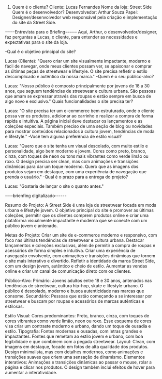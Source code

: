 1. Quem é o cliente?
Cliente: Lucas Fernandes
Nome da loja: Street Side
 Quem é o desenvolvedor?
Desenvolvedor: Arthur Souza
Papel: Designer/desenvolvedor web responsável pela criação e implementação do site da Street Side.

 -----Entrevista para o Briefing------
Aqui, Arthur, o desenvolvedor/designer, faz perguntas a Lucas, o cliente, para entender as necessidades e expectativas para o site da loja.

-Qual é o objetivo principal do site?

Lucas (Cliente): "Quero criar um site visualmente impactante, moderno e fácil de navegar, onde meus clientes possam ver, se apaixonar e comprar as últimas peças de streetwear e lifestyle. O site precisa refletir o estilo descomplicado e autêntico da nossa marca."
-Quem é o seu público-alvo?

Lucas: "Nosso público é composto principalmente por jovens de 18 a 30 anos, que seguem tendências de streetwear e cultura urbana. São pessoas que amam se expressar através das roupas e estão sempre em busca de algo novo e exclusivo."
Quais funcionalidades o site precisa ter?

Lucas: "O site precisa ter um e-commerce bem estruturado, onde o cliente possa ver os produtos, adicionar ao carrinho e realizar a compra de forma rápida e intuitiva. A página inicial deve destacar os lançamentos e as coleções especiais. Também preciso de uma seção de blog ou novidades para mostrar conteúdos relacionados à cultura jovem, tendências de moda e lifestyle."
-Você tem alguma preferência de estilo visual?

Lucas: "Quero que o site tenha um visual descolado, com muito estilo e personalidade, algo bem moderno e jovem. Cores como preto, branco, cinza, com toques de neon ou tons mais vibrantes como verde limão ou roxo. O design precisa ser clean, mas com animações e transições dinâmicas para dar um toque moderno. Quero que as imagens dos produtos sejam em destaque, com uma experiência de navegação que prenda o usuário."
-Qual é o prazo para a entrega do projeto?

Lucas: "Gostaria de lançar o site o quanto antes."


----brienfing digitalizado------

Resumo do Projeto:
A Street Side é uma loja de streetwear focada em moda urbana e lifestyle jovem. O objetivo principal do site é promover as últimas coleções, permitir que os clientes comprem produtos online e criar uma plataforma visualmente impactante e moderna que se conecte com um público jovem e antenado.

Metas do Projeto:
Criar um site de e-commerce moderno e responsivo, com foco nas últimas tendências de streetwear e cultura urbana.
Destacar lançamentos e coleções exclusivas, além de permitir a compra de roupas e acessórios de forma simples e intuitiva.
Criar uma experiência de navegação envolvente, com animações e transições dinâmicas que tornem o site mais interativo e divertido.
Refletir a identidade da marca Street Side, com um design jovem, autêntico e cheio de estilo.
Aumentar as vendas online e criar um canal de comunicação direto com os clientes. 

Público-Alvo:
Primário: Jovens adultos entre 18 e 30 anos, antenados nas tendências de streetwear, cultura hip-hop, skate e lifestyle urbano. O público é descolado, moderno e busca autenticidade nas marcas que consome.
Secundário: Pessoas que estão começando a se interessar por streetwear e buscam por roupas e acessórios de marcas autênticas e estilosas.


Estilo Visual:
Cores predominantes: Preto, branco, cinza, com toques de cores vibrantes como verde limão, neon ou roxo. Esse esquema de cores visa criar um contraste moderno e urbano, dando um toque de ousadia e estilo.
Tipografia: Fontes modernas e ousadas, com letras grandes e impactantes. Fontes que remetam ao estilo jovem e urbano, com boa legibilidade e que combinem com a pegada streetwear.
Layout: Clean, com imagens em destaque, focado em fotos de alta qualidade dos produtos. Design minimalista, mas com detalhes modernos, como animações e transições suaves que criem uma sensação de dinamismo.
Elementos interativos: Animações e transições dinâmicas ao passar o mouse, rolar a página e clicar nos produtos. O design também inclui efeitos de hover para aumentar a interatividade.




